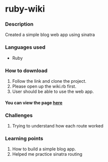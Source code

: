 # ruby-wiki

### Description
Created a simple blog web app using sinatra 

### Languages used
* Ruby

### How to download
1. Follow the link and clone the project.
2. Please open up the wiki.rb first.
3. User should be able to use the web app. 



#### You can view the page [here]()

### Challenges
1. Trying to understand how each route worked 


### Learning points
1. How to build a simple blog app. 
2. Helped me practice sinatra routing 

